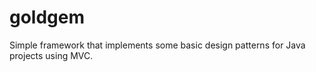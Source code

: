 goldgem
=======

Simple framework that implements some basic design patterns for Java projects using MVC.
